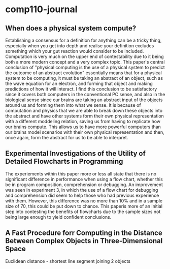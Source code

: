 # comp110-journal

<h2>When does a physical system compute?</h2>

Establishing a consensus for a definition for anything can be a tricky thing, especially when you get into depth and realise your definition excludes something which your gut reaction would consider to be included. Computation is very much on the upper end of contestability due to it being both a more modern concept and a very complex topic. This paper's central conclusion of "physical computing is the use of a physical system to predict the outcome of an abstract evolution" essentially means that for a physical system to be computing, it must be taking an abstract of an object, such as the wave equation for an electron, and forming that object and making predictions of how it will interact. I find this conclusion to be satisfactory since it covers both computers in the conventional PC sense, and also in the biological sense since our brains are taking an abstract input of the objects around us and forming them into what we sense. It is because of computation and physics that we are able to break down these objects into the abstract and have other systems form their own physical representation with a different moddeling relation, saving us from having to replicate how our brains compute. This allows us to have more powerful computers than our brains model scenarios with their own physical representation and then, once again, form the abstract for us to be able to interpret.

<h2>Experimental Investigations of the Utility of Detailed Flowcharts in Programming</h2>

The experiements within this paper more or less all state that there is no significant difference in performance when using a flow chart, whether this be in program composition, comprehension or debugging. An improvement was seen in experiment 3, in which the use of a flow chart for debugging and comprehension did seem to help those who had previous experience with them. However, this difference was no more than 10% and in a sample size of 70, this could be put down to chance. This paperis more of an initial step into contesting the benefits of flowcharts due to the sample sizes not being large enough to yield confident conclusions.

<h2>A Fast Procedure forr Computing in the Distance Between Complex Objects in Three-Dimensional Space</h2>

Euclidean distance - shortest line segment joining 2 objects
